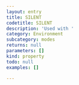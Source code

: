 ```yaml
---
layout: entry
title: SILENT
codetitle: SILENT
description: 'Used with '
category: Environment
subcategory: modes
returns: null
parameters: []
kind: property
todo: null
examples: []

---
```

